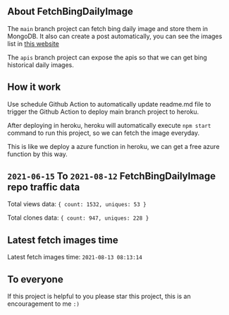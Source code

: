 ## About FetchBingDailyImage

The `main` branch project can fetch bing daily image and store them in MongoDB.
It also can create a post automatically, you can see the images list in [this website](https://oursalbum.netlify.app)

The `apis` branch project can expose the apis so that we can get bing historical daily images.

## How it work

Use schedule Github Action to automatically update readme.md file to trigger the Github Action to deploy main branch project to heroku.

After deploying in heroku, heroku will automatically execute `npm start` command to run this project, so we can fetch the image everyday.

This is like we deploy a azure function in heroku, we can get a free azure function by this way.

## `2021-06-15` To `2021-08-12` FetchBingDailyImage repo traffic data

Total views data: `{ count: 1532, uniques: 53 }`

Total clones data: `{ count: 947, uniques: 228 }`

## Latest fetch images time

Latest fetch images time: `2021-08-13 08:13:14`

## To everyone

If this project is helpful to you please star this project, this is an encouragement to me `:)`



